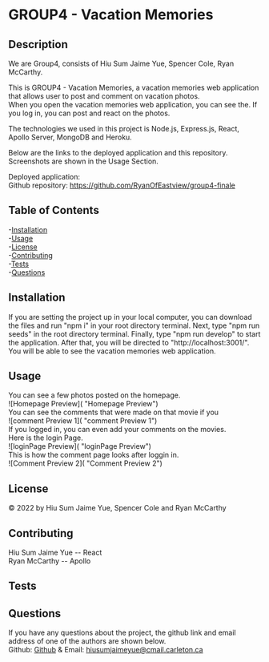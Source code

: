 # GROUP4 - Vacation Memories

## Description

We are Group4, consists of Hiu Sum Jaime Yue, Spencer Cole, Ryan McCarthy.

This is GROUP4 - Vacation Memories, a vacation memories web application that allows user to post and comment on vacation photos.  
When you open the vacation memories web application, you can see the.
If you log in, you can post and react on the photos.

The technologies we used in this project is Node.js, Express.js, React, Apollo Server, MongoDB and Heroku.

Below are the links to the deployed application and this repository. Screenshots are shown in the Usage Section.

Deployed application:  
Github repository: https://github.com/RyanOfEastview/group4-finale

## Table of Contents

-[Installation](#installation)  
-[Usage](#usage)  
-[License](#license)  
-[Contributing](#contributing)  
-[Tests](#tests)  
-[Questions](#questions)

## Installation

If you are setting the project up in your local computer, you can download the files and run "npm i" in your root directory terminal. Next, type "npm run seeds" in the root directory terminal. Finally, type "npm run develop" to start the application. After that, you will be directed to "http://localhost:3001/". You will be able to see the vacation memories web application.

## Usage

You can see a few photos posted on the homepage.  
![Homepage Preview]( "Homepage Preview")  
You can see the comments that were made on that movie if you  
![comment Preview 1]( "comment Preview 1")  
If you logged in, you can even add your comments on the movies.  
Here is the login Page.  
![loginPage Preview]( "loginPage Preview")  
This is how the comment page looks after loggin in.  
![Comment Preview 2]( "Comment Preview 2")

## License

&copy; 2022 by Hiu Sum Jaime Yue, Spencer Cole and Ryan McCarthy

## Contributing

Hiu Sum Jaime Yue -- React  
Ryan McCarthy -- Apollo

## Tests

## Questions

If you have any questions about the project,
the github link and email address of one of the authors are shown below.  
Github: [Github](https://github.com/HiuSumJaimeYue)
& Email: [hiusumjaimeyue@cmail.carleton.ca](mailto:hiusumjaimeyue@cmail.carleton.ca)
